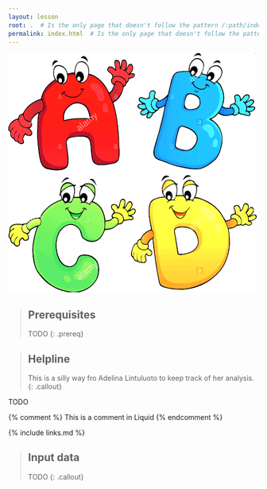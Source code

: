 ```yaml
---
layout: lesson
root: .  # Is the only page that doesn't follow the pattern /:path/index.html
permalink: index.html  # Is the only page that doesn't follow the pattern /:path/index.html
---
```

![](assets/img/abcd_letters.png)

> ## Prerequisites
> TODO
{: .prereq}

> ## Helpline
> This is a silly way fro Adelina Lintuluoto to keep track of her analysis.
{: .callout}

TODO

<!-- this is an html comment -->

{% comment %} This is a comment in Liquid {% endcomment %}

{% include links.md %}

> ## Input data 
> TODO
{: .callout}
